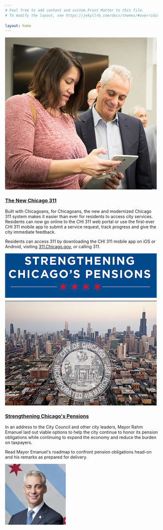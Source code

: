 ```yaml
---
# Feel free to add content and custom Front Matter to this file.
# To modify the layout, see https://jekyllrb.com/docs/themes/#overriding-theme-defaults

layout: home
---
```





![](/assets/img/Chicago_311.jpg)


### [The New Chicago 311](http://311.chicago.gov)

Built with Chicagoans, for Chicagoans, the new and modernized Chicago 311 system makes it easier than ever for residents to access city services. Residents can now go online to the CHI 311 web portal or use the first-ever CHI 311 mobile app to submit a service request, track progress and give the city immediate feedback.

Residents can access 311 by downloading the CHI 311 mobile app on iOS or Android, visiting [311.Chicago.gov](http://311.chicago.gov), or calling 311.

![](/assets/img/PensionPic.jpg)

### [Strengthening Chicago's Pensions](https://www.chicago.gov/city/en/depts/mayor/press_room/press_releases/2018/december/PensionRoadmap.html)

In an address to the City Council and other city leaders, Mayor Rahm Emanuel laid out viable options to help the city continue to honor its pension obligations while continuing to expand the economy and reduce the burden on taxpayers.

Read Mayor Emanuel's roadmap to confront pension obligations head-on and his remarks as prepared for delivery.


![](/assets/img/Rahm_200x200.jpg)

